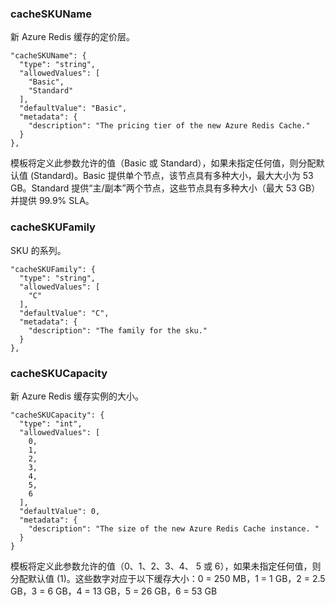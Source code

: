 
### cacheSKUName

新 Azure Redis 缓存的定价层。

    "cacheSKUName": {
      "type": "string",
      "allowedValues": [
        "Basic",
        "Standard"
      ],
      "defaultValue": "Basic",
      "metadata": {
        "description": "The pricing tier of the new Azure Redis Cache."
      }
    },

模板将定义此参数允许的值（Basic 或 Standard），如果未指定任何值，则分配默认值 (Standard)。Basic 提供单个节点，该节点具有多种大小，最大大小为 53 GB。Standard 提供“主/副本”两个节点，这些节点具有多种大小（最大 53 GB）并提供 99.9% SLA。

### cacheSKUFamily

SKU 的系列。

    "cacheSKUFamily": {
      "type": "string",
      "allowedValues": [
        "C"
      ],
      "defaultValue": "C",
      "metadata": {
        "description": "The family for the sku."
      }
    },

### cacheSKUCapacity

新 Azure Redis 缓存实例的大小。

    "cacheSKUCapacity": {
      "type": "int",
      "allowedValues": [
        0,
        1,
        2,
        3,
        4,
        5,
        6
      ],
      "defaultValue": 0,
      "metadata": {
        "description": "The size of the new Azure Redis Cache instance. "
      }
    }

模板将定义此参数允许的值（0、1、2、3、4、 5 或 6），如果未指定任何值，则分配默认值 (1)。这些数字对应于以下缓存大小：0 = 250 MB，1 = 1 GB，2 = 2.5 GB，3 = 6 GB，4 = 13 GB，5 = 26 GB，6 = 53 GB

<!---HONumber=74-->